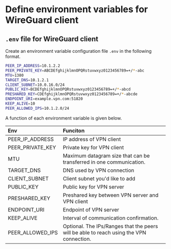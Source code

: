 # Define environment variables for WireGuard client
## `.env` file for WireGuard client
Create an environment variable configuration file `.env` in the following format.

```sh
PEER_IP_ADDRESS=10.1.2.2
PEER_PRIVATE_KEY=ABCDEfghijklmnOPQRstuvwxyz0123456789=+/*-abc
MTU=1380
TARGET_DNS=10.1.2.1
CLIENT_SUBNET=10.0.16.0/24
PUBLIC_KEY=BCDEfghijklmnOPQRstuvwxyz0123456789=+/*-abcd
PRESHARED_KEY=CDEfghijklmnOPQRstuvwxyz0123456789=+/*-abcde
ENDPOINT_URI=example.vpn.com:51820
KEEP_ALIVE=10
PEER_ALLOWED_IPS=10.1.2.0/24
```

A function of each environment variable is given below.

|Env|Funciton|
|:----|:----|
|PEER_IP_ADDRESS|IP address of VPN client|
|PEER_PRIVATE_KEY|Private key for VPN client|
|MTU|Maximum datagram size that can be transferred in one communication.|
|TARGET_DNS|DNS used by VPN connection|
|CLIENT_SUBNET|Client subnet you'd like to add|
|PUBLIC_KEY|Public key for VPN server|
|PRESHARED_KEY|Preshared key between VPN server and VPN client|
|ENDPOINT_URI|Endpoint of VPN server|
|KEEP_ALIVE|Interval of communication confirmation.|
|PEER_ALLOWED_IPS|Optional. The IPs/Ranges that the peers will be able to reach using the VPN connection.|
